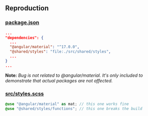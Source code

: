 ## Reproduction

### [package.json](package.json)
```json
...
"dependencies": {
  ...
  "@angular/material": "^17.0.0",
  "@shared/styles": "file:./src/shared/styles",
  ...
}
...
```
**Note:** *Bug is not related to @angular/material.
It's only included to demonstrate that actual packages are not affected.*

### [src/styles.scss](src/styles.scss)
````scss
@use "@angular/material" as mat; // this one works fine
@use "@shared/styles/functions"; // this one breaks the build
````
